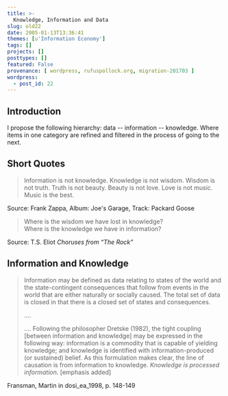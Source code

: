 ```yaml
---
title: >-
  Knowledge, Information and Data
slug: old22
date: 2005-01-13T13:36:41
themes: [u'Information Economy']
tags: []
projects: []
posttypes: []
featured: False
provenance: [ wordpress, rufuspollock.org, migration-201703 ]
wordpress:
  - post_id: 22
---
```


<h2>
	Introduction
</h2>
<p>
	I propose the following hierarchy: data -- information -- knowledge. Where items in one category are refined and filtered in the process of going to the next.</p>

<h2>
	Short Quotes
</h2>
<blockquote>
	<p>
		Information is not knowledge. Knowledge is not wisdom. Wisdom is not truth. Truth is not beauty. Beauty is not love. Love is not music. Music is the best.
	</p>
</blockquote>
<p>
	Source: Frank Zappa, Album: Joe's Garage, Track: Packard Goose</p>

<blockquote>
	<p>
		Where is the wisdom we have lost in knowledge?
		<br />
		Where is the knowledge we have in information?
	</p>
</blockquote>
<p>
	Source: T.S. Eliot <em>Choruses from <q>The Rock</q></em></p>

<h2>
	Information and Knowledge
</h2>
<blockquote refId="dosi_ea_1998" loc="148-149">
	<p>
		Information may be defined as data relating to states of the world and the state-contingent consequences that follow from events in the world that are either naturally or socially caused. The total set of data is closed in that there is a closed set of states and consequences.</p>
	<p>
		....</p>
	<p>
		.... Following the philosopher Dretske (1982), the tight coupling [between information and knowledge] may be expressed in the following way: information is a commodity that is capable of yielding knowledge; and knowledge is identified with information-produced (or sustained) belief. As this formulation makes clear, the line of causation is from information to knowledge. <em>Knowledge is processed information.</em> [emphasis added]</p>
</blockquote>
<p>
	Fransman, Martin in dosi_ea_1998, p. 148-149</p>

